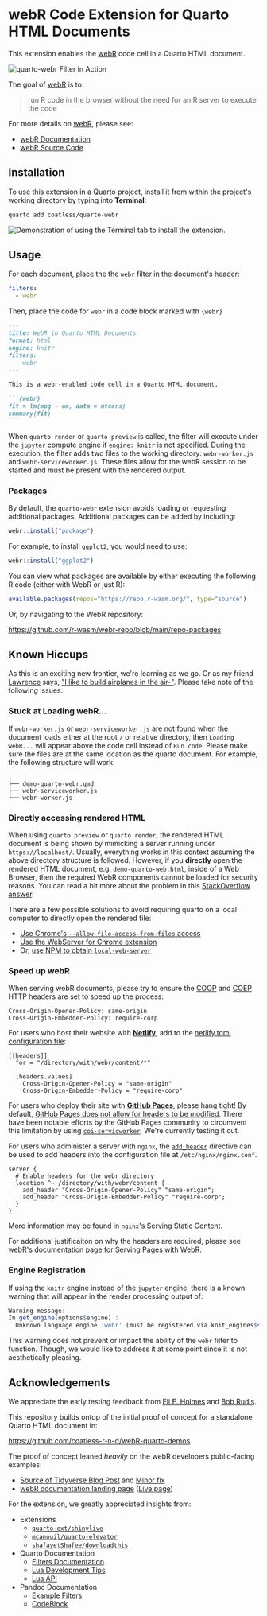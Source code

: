 # webR Code Extension for Quarto HTML Documents

This extension enables the [webR](https://docs.r-wasm.org/webr/latest/) code cell in a Quarto HTML document. 

![`quarto-webr` Filter in Action](https://i.imgur.com/NCTDwUk.gif)

The goal of [webR](https://docs.r-wasm.org/webr/latest/) is to: 

> run R code in the browser without the need for an R server to execute the code

For more details on [webR](https://docs.r-wasm.org/webr/latest/), please see: 

- [webR Documentation](https://docs.r-wasm.org/webr/latest/)
- [webR Source Code](https://github.com/r-wasm/webr/)

## Installation 

To use this extension in a Quarto project, install it from within the project's working directory by typing into **Terminal**:

``` bash
quarto add coatless/quarto-webr
```

![Demonstration of using the Terminal tab to install the extension.](https://i.imgur.com/aVuBdyN.png)

## Usage

For each document, place the the `webr` filter in the document's header:

```yaml
filters:
  - webr
```

Then, place the code for `webr` in a code block marked with `{webr}`

````markdown
---
title: WebR in Quarto HTML Documents
format: html
engine: knitr
filters:
  - webr
---

This is a webr-enabled code cell in a Quarto HTML document.

```{webr}
fit = lm(mpg ~ am, data = mtcars)
summary(fit)
```
````


When `quarto render` or `quarto preview` is called, the filter will execute under the `jupyter` compute engine if `engine: knitr` is not specified. 
During the execution, the filter adds two files to the working directory: `webr-worker.js` and `webr-serviceworker.js`. These files allow for the 
webR session to be started and must be present with the rendered output.

### Packages

By default, the `quarto-webr` extension avoids loading or requesting additional packages. Additional packages can be added by including:

```r
webr::install("package")
```

For example, to install `ggplot2`, you would need to use: 

```r
webr::install("ggplot2")
```

You can view what packages are available by either executing the following R code (either with WebR or just R):

```r
available.packages(repos="https://repo.r-wasm.org/", type="source")
```

Or, by navigating to the WebR repository:

<https://github.com/r-wasm/webr-repo/blob/main/repo-packages>

## Known Hiccups

As this is an exciting new frontier, we're learning as we go. Or as my friend [Lawrence](https://cs.illinois.edu/about/people/faculty/angrave) says, ["I like to build airplanes in the air-"](https://www.youtube.com/watch?v=L2zqTYgcpfg). Please take note of the following issues:


### Stuck at Loading webR...

If `webr-worker.js` or `webr-serviceworker.js` are not found when the document loads either at the root `/` or relative directory, then `Loading webR...` will appear above the code cell instead of `Run code`. Please make sure the files are at the same location as the quarto document. For example, the following structure will work:

```
.
├── demo-quarto-webr.qmd
├── webr-serviceworker.js
└── webr-worker.js
```

### Directly accessing rendered HTML

When using  `quarto preview` or `quarto render`, the rendered HTML document is being shown by mimicking a server running under `https://localhost/`. Usually, everything works in this context assuming the above directory structure is followed. However, if you **directly** open the rendered HTML document, e.g. `demo-quarto-web.html`, inside of a Web Browser, then the required WebR components cannot be loaded for security reasons. You can read a bit more about the problem in this [StackOverflow answer](https://stackoverflow.com/questions/6811398/html5-web-workers-work-in-firefox-4-but-not-in-chrome-12-0-742-122/6823683#6823683).

There are a few possible solutions to avoid requiring quarto on a local computer to directly open the rendered file: 

- [Use Chrome's `--allow-file-access-from-files` access](https://stackoverflow.com/questions/18586921/how-to-launch-html-using-chrome-at-allow-file-access-from-files-mode)
- [Use the WebServer for Chrome extension](https://chrome.google.com/webstore/detail/web-server-for-chrome/ofhbbkphhbklhfoeikjpcbhemlocgigb?hl=en)
- Or, [use NPM to obtain `local-web-server`](https://github.com/lwsjs/local-web-server)

### Speed up webR

When serving webR documents, please try to ensure the [COOP](https://developer.mozilla.org/en-US/docs/Web/HTTP/Headers/Cross-Origin-Opener-Policy) and [COEP](https://developer.mozilla.org/en-US/docs/Web/HTTP/Headers/Cross-Origin-Embedder-Policy) HTTP headers are set to speed up the process:

```
Cross-Origin-Opener-Policy: same-origin
Cross-Origin-Embedder-Policy: require-corp
```

For users who host their website with **[Netlify](https://www.netlify.com/)**, add to the [netlify.toml configuration file](https://docs.netlify.com/routing/headers/#syntax-for-the-netlify-configuration-file):

```
[[headers]]
  for = "/directory/with/webr/content/*"

  [headers.values]
    Cross-Origin-Opener-Policy = "same-origin"
    Cross-Origin-Embedder-Policy = "require-corp"
```

For users who deploy their site with **[GitHub Pages](https://pages.github.com/)**, please hang tight! By default, [GitHub Pages does not allow for headers to be modified](https://github.com/community/community/discussions/13309). There have been notable efforts by the GitHub Pages community to circumvent this limitation by using 
[`coi-servicworker`](https://github.com/gzuidhof/coi-serviceworker). We're currently testing it out.

For users who administer a server with `nginx`, the [`add_header`](http://nginx.org/en/docs/http/ngx_http_headers_module.html) directive
can be used to add headers into the configuration file at `/etc/nginx/nginx.conf`.

```
server {
  # Enable headers for the webr directory
  location ^~ /directory/with/webr/content {
    add_header "Cross-Origin-Opener-Policy" "same-origin";
    add_header "Cross-Origin-Embedder-Policy" "require-corp";
  }
}
```

More information may be found in `nginx`'s [Serving Static Content](http://nginx.org/en/docs/beginners_guide.html#static).

For additional justificaiton on why the headers are required, please see [webR's](https://docs.r-wasm.org/webr/latest) documentation page for [Serving Pages with WebR](https://docs.r-wasm.org/webr/latest/serving.html).

### Engine Registration

If using the `knitr` engine instead of the `jupyter` engine, there is a known warning
that will appear in the render processing output of:

```r
Warning message:
In get_engine(options$engine) :
  Unknown language engine 'webr' (must be registered via knit_engines$set()).
```

This warning does not prevent or impact the ability of the `webr` filter to function. 
Though, we would like to address it at some point since it is not aesthetically pleasing.


## Acknowledgements

We appreciate the early testing feedback from [Eli E. Holmes](https://eeholmes.github.io/) and [Bob Rudis](https://rud.is/).

This repository builds ontop of the initial proof of concept for a standalone Quarto HTML document in:

<https://github.com/coatless-r-n-d/webR-quarto-demos>

The proof of concept leaned _heavily_ on the webR developers public-facing examples:

- [Source of Tidyverse Blog Post](https://github.com/tidyverse/tidyverse.org/pull/617/files) and [Minor fix](https://github.com/tidyverse/tidyverse.org/commit/72bb2dd7ca0b2f211498a891aa54f55ddcad5014)
- [webR documentation landing page](https://github.com/r-wasm/webr/blob/53acd8861c44f1f167941d0a40f62b0cc23852da/src/docs/index.qmd#L23-L68) ([Live page](https://docs.r-wasm.org/webr/latest/))

For the extension, we greatly appreciated insights from: 

- Extensions
  - [`quarto-ext/shinylive`](https://github.com/quarto-ext/shinylive)
  - [`mcanouil/quarto-elevator`](https://github.com/mcanouil/quarto-elevator)
  - [`shafayetShafee/downloadthis`](https://github.com/shafayetShafee/downloadthis/tree/main)
- Quarto Documentation
  - [Filters Documentation](https://quarto.org/docs/extensions/filters.html)
  - [Lua Development Tips](https://quarto.org/docs/extensions/lua.html)
  - [Lua API](https://quarto.org/docs/extensions/lua-api.html)
- Pandoc Documentation
  - [Example Filters](https://pandoc.org/lua-filters.html#examples)
  - [CodeBlock](https://pandoc.org/lua-filters.html#type-codeblock)

